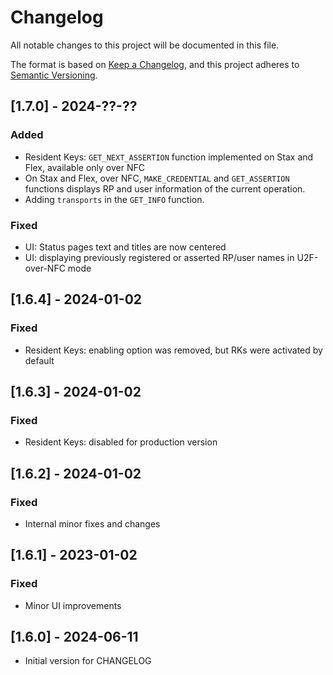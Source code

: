 # Changelog

All notable changes to this project will be documented in this file.

The format is based on [Keep a Changelog](https://keepachangelog.com/en/1.0.0/),
and this project adheres to [Semantic Versioning](https://semver.org/spec/v2.0.0.html).

## [1.7.0] - 2024-??-??

### Added

- Resident Keys: `GET_NEXT_ASSERTION` function implemented on Stax and Flex, available only over NFC
- On Stax and Flex, over NFC, `MAKE_CREDENTIAL` and `GET_ASSERTION` functions displays RP and user
  information of the current operation.
- Adding `transports` in the `GET_INFO` function.

### Fixed

- UI: Status pages text and titles are now centered
- UI: displaying previously registered or asserted RP/user names in U2F-over-NFC mode


## [1.6.4] - 2024-01-02

### Fixed

- Resident Keys: enabling option was removed, but RKs were activated by default


## [1.6.3] - 2024-01-02

### Fixed

- Resident Keys: disabled for production version


## [1.6.2] - 2024-01-02

### Fixed

- Internal minor fixes and changes

## [1.6.1] - 2023-01-02

### Fixed

- Minor UI improvements


## [1.6.0] - 2024-06-11

- Initial version for CHANGELOG
